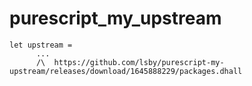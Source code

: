 # purescript_my_upstream

```
let upstream =
      ...
      /\  https://github.com/lsby/purescript-my-upstream/releases/download/1645888229/packages.dhall

